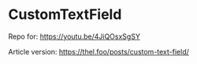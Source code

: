 # CustomTextField

Repo for: https://youtu.be/4JiQOsxSgSY

Article version: https://thel.foo/posts/custom-text-field/
